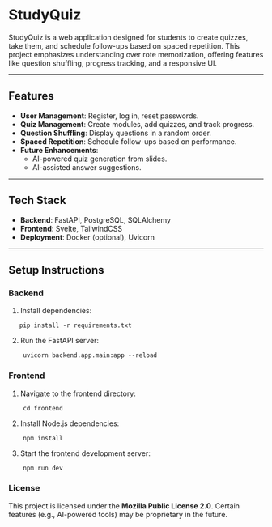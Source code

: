 # StudyQuiz

StudyQuiz is a web application designed for students to create quizzes, take them, and schedule follow-ups based on spaced repetition. This project emphasizes understanding over rote memorization, offering features like question shuffling, progress tracking, and a responsive UI.

---

## Features
- **User Management**: Register, log in, reset passwords.
- **Quiz Management**: Create modules, add quizzes, and track progress.
- **Question Shuffling**: Display questions in a random order.
- **Spaced Repetition**: Schedule follow-ups based on performance.
- **Future Enhancements**:
  - AI-powered quiz generation from slides.
  - AI-assisted answer suggestions.

---

## Tech Stack
- **Backend**: FastAPI, PostgreSQL, SQLAlchemy
- **Frontend**: Svelte, TailwindCSS
- **Deployment**: Docker (optional), Uvicorn

---

## Setup Instructions

### Backend
1. Install dependencies:
```
   pip install -r requirements.txt
```
2. Run the FastAPI server:
```
    uvicorn backend.app.main:app --reload
```
### Frontend
1. Navigate to the frontend directory:
```
    cd frontend
```
2. Install Node.js dependencies:
```
    npm install
```
3. Start the frontend development server:
```
    npm run dev
```

### License
This project is licensed under the **Mozilla Public License 2.0**. Certain features (e.g., AI-powered tools) may be proprietary in the future.








